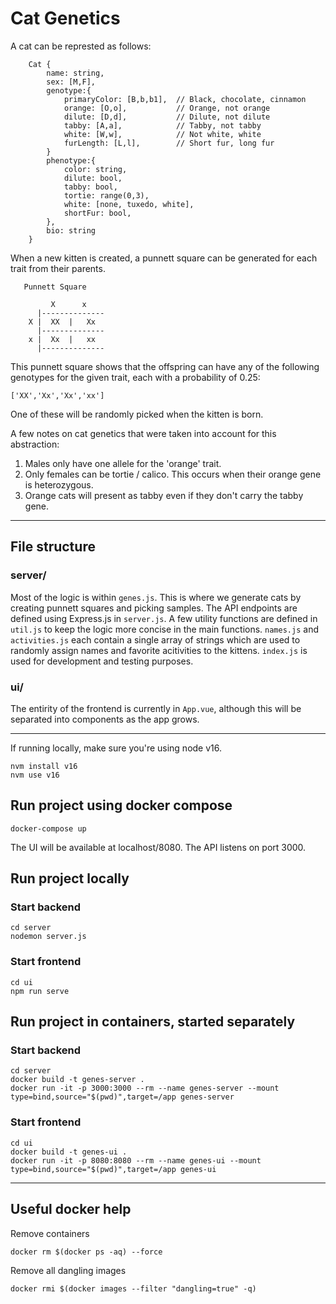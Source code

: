 # Cat Genetics

A cat can be represted as follows:
```
    Cat {
        name: string,
        sex: [M,F],
        genotype:{
            primaryColor: [B,b,b1],  // Black, chocolate, cinnamon
            orange: [O,o],           // Orange, not orange
            dilute: [D,d],           // Dilute, not dilute
            tabby: [A,a],            // Tabby, not tabby
            white: [W,w],            // Not white, white
            furLength: [L,l],        // Short fur, long fur
        }
        phenotype:{
            color: string,
            dilute: bool,
            tabby: bool,
            tortie: range(0,3),
            white: [none, tuxedo, white],
            shortFur: bool,
        },
        bio: string
    }
```

When a new kitten is created, a punnett square can be generated for each trait from their parents.
```
   Punnett Square

         X      x
      |--------------
    X |  XX  |   Xx
      |--------------
    x |  Xx  |   xx
      |--------------
```

This punnett square shows that the offspring can have any of the following genotypes for the given trait, each with a probability of 0.25:
```
['XX','Xx','Xx','xx']
```
One of these will be randomly picked when the kitten is born.

A few notes on cat genetics that were taken into account for this abstraction:
1. Males only have one allele for the 'orange' trait.
2. Only females can be tortie / calico. This occurs when their orange gene is heterozygous.
3. Orange cats will present as tabby even if they don't carry the tabby gene.

------

## File structure

### server/
Most of the logic is within `genes.js`. This is where we generate cats by creating punnett squares and picking samples. The API endpoints are defined using Express.js in `server.js`. A few utility functions are defined in `util.js` to keep the logic more concise in the main functions. `names.js` and `activities.js` each contain a single array of strings which are used to randomly assign names and favorite acitivities to the kittens. `index.js` is used for development and testing purposes.

### ui/
The entirity of the frontend is currently in `App.vue`, although this will be separated into components as the app grows.

-----

If running locally, make sure you're using node v16.
```
nvm install v16
nvm use v16
```

## Run project using docker compose

```
docker-compose up
```
The UI will be available at localhost/8080.  The API listens on port 3000.


## Run project locally

### Start backend

```
cd server
nodemon server.js
```

### Start frontend

```
cd ui
npm run serve
```

## Run project in containers, started separately

### Start backend

```
cd server
docker build -t genes-server .
docker run -it -p 3000:3000 --rm --name genes-server --mount type=bind,source="$(pwd)",target=/app genes-server
```
### Start frontend

```
cd ui
docker build -t genes-ui .
docker run -it -p 8080:8080 --rm --name genes-ui --mount type=bind,source="$(pwd)",target=/app genes-ui
```

----

## Useful docker help

Remove containers
```
docker rm $(docker ps -aq) --force
```

Remove all dangling images
```
docker rmi $(docker images --filter "dangling=true" -q)
```